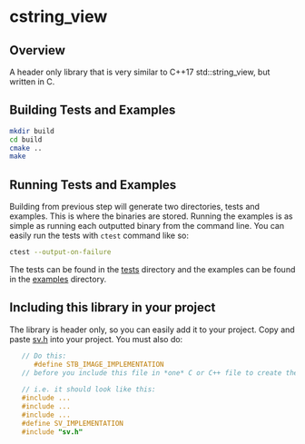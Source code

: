 # cstring_view

## Overview

A header only library that is very similar to C++17 std::string_view, but written in C.

## Building Tests and Examples
```bash
mkdir build
cd build
cmake ..
make
```

## Running Tests and Examples
Building from previous step will generate two directories, tests and examples. This is where the binaries are stored. Running the examples is as simple as running each outputted binary from the command line. You can easily run the tests with `ctest` command like so:
```bash
ctest --output-on-failure
```

The tests can be found in the [tests](tests) directory and the examples can be found in the [examples](examples) directory.

## Including this library in your project
The library is header only, so you can easily add it to your project. Copy and paste [sv.h](sv.h) into your project. You must also do:

```c++
   // Do this:
      #define STB_IMAGE_IMPLEMENTATION
   // before you include this file in *one* C or C++ file to create the implementation.
   
   // i.e. it should look like this:
   #include ...
   #include ...
   #include ...
   #define SV_IMPLEMENTATION
   #include "sv.h"
```

